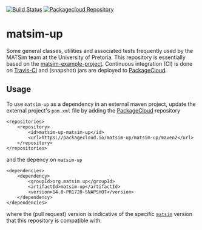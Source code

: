 [![Build Status](https://app.travis-ci.com/matsim-up/matsim-up.svg?branch=master)](https://app.travis-ci.com/matsim-up/matsim-up)
[![Packagecloud Repository](https://img.shields.io/badge/java-packagecloud.io-844fec.svg)](https://packagecloud.io/matsim-up/matsim-up/)


# matsim-up
Some general classes, utilities and associated tests frequently used by the MATSim team at the University of Pretoria. This repository is essentially based on the [matsim-example-project](https://github.com/matsim-org/matsim-example-project). Continuous integration (CI) is done on [Travis-CI](https://travis-ci.com/matsim-up/matsim-up) and (snapshot) jars are deployed to [PackageCloud](https://packagecloud.io/matsim-up/matsim-up).

## Usage

To use `matsim-up` as a dependency in an external maven project, update the external project's `pom.xml` file by adding the [PackageCloud](https://packagecloud.io/matsim-up/matsim-up) repository

```
<repositories>
	<repository>
		<id>matsim-up-matsim-up</id>
		<url>https://packagecloud.io/matsim-up/matsim-up/maven2</url>
	</repository>
</repositories>
```
and the depency on `matsim-up`
```
<dependencies>
	<dependency>
  		<groupId>org.matsim.up</groupId>
  		<artifactId>matsim-up</artifactId>
  		<version>14.0-PR1720-SNAPSHOT</version>
	</dependency>
</dependencies>
```
where the (pull request) version is indicative of the specific 
[`matsim`](https://github.com/matsim-org/matsim-libs) 
version that this repository is compatible with.
